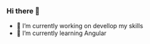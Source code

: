 ### Hi there 👋

- 🔭 I’m currently working on devellop my skills
- 🌱 I’m currently learning Angular

